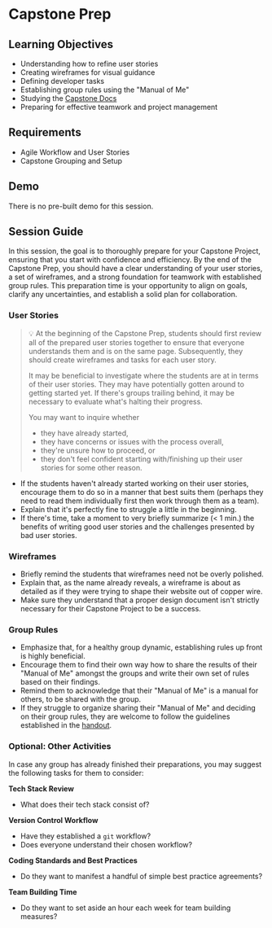 # Capstone Prep

## Learning Objectives

- Understanding how to refine user stories
- Creating wireframes for visual guidance
- Defining developer tasks
- Establishing group rules using the "Manual of Me"
- Studying the [Capstone Docs](https://web-capstone-docs.neuefische.de/)
- Preparing for effective teamwork and project management

## Requirements

- Agile Workflow and User Stories
- Capstone Grouping and Setup

## Demo

There is no pre-built demo for this session.

## Session Guide

In this session, the goal is to thoroughly prepare for your Capstone Project, ensuring that you start with confidence and efficiency. By the end of the Capstone Prep, you should have a clear understanding of your user stories, a set of wireframes, and a strong foundation for teamwork with established group rules. This preparation time is your opportunity to align on goals, clarify any uncertainties, and establish a solid plan for collaboration.

### User Stories

> 💡 At the beginning of the Capstone Prep, students should first review all of the prepared user stories together to ensure that everyone understands them and is on the same page. Subsequently, they should create wireframes and tasks for each user story.
>
> It may be beneficial to investigate where the students are at in terms of their user stories. They may have potentially gotten around to getting started yet. If there's groups trailing behind, it may be necessary to evaluate what's halting their progress.
>
> You may want to inquire whether
>
> - they have already started,
> - they have concerns or issues with the process overall,
> - they're unsure how to proceed, or
> - they don't feel confident starting with/finishing up their user stories for some other reason.

- If the students haven't already started working on their user stories, encourage them to do so in a manner that best suits them (perhaps they need to read them individually first then work through them as a team).
- Explain that it's perfectly fine to struggle a little in the beginning.
- If there's time, take a moment to very briefly summarize (< 1 min.) the benefits of writing good user stories and the challenges presented by bad user stories.

### Wireframes

- Briefly remind the students that wireframes need not be overly polished.
- Explain that, as the name already reveals, a wireframe is about as detailed as if they were trying to shape their website out of copper wire.
- Make sure they understand that a proper design document isn't strictly necessary for their Capstone Project to be a success.

### Group Rules

- Emphasize that, for a healthy group dynamic, establishing rules up front is highly beneficial.
- Encourage them to find their own way how to share the results of their "Manual of Me" amongst the groups and write their own set of rules based on their findings.
- Remind them to acknowledge that their "Manual of Me" is a manual for others, to be shared with the group.
- If they struggle to organize sharing their "Manual of Me" and deciding on their group rules, they are welcome to follow the guidelines established in the [handout](./capstone-prep.md).

### Optional: Other Activities

In case any group has already finished their preparations, you may suggest the following tasks for them to consider:

**Tech Stack Review**

- What does their tech stack consist of?

**Version Control Workflow**

- Have they established a `git` workflow?
- Does everyone understand their chosen workflow?

**Coding Standards and Best Practices**

- Do they want to manifest a handful of simple best practice agreements?

**Team Building Time**

- Do they want to set aside an hour each week for team building measures?
